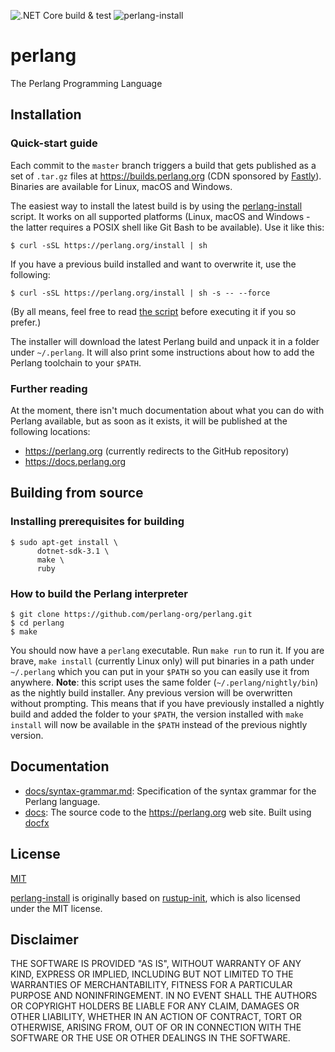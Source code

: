![.NET Core build & test](https://github.com/perlang-org/perlang/workflows/.NET%20Core%20build%20&%20test/badge.svg)
![perlang-install](https://github.com/perlang-org/perlang/workflows/perlang-install/badge.svg)

# perlang

The Perlang Programming Language

## Installation

### Quick-start guide

Each commit to the `master` branch triggers a build that gets published as a set of `.tar.gz` files at https://builds.perlang.org (CDN sponsored by [Fastly](https://www.fastly.com/)). Binaries are available for Linux, macOS and Windows.

The easiest way to install the latest build is by using the [perlang-install](scripts/perlang-install) script. It works on all supported platforms (Linux, macOS and Windows - the latter requires a POSIX shell like Git Bash to be available). Use it like this:

```shell
$ curl -sSL https://perlang.org/install | sh
```

If you have a previous build installed and want to overwrite it, use the following:

```shell
$ curl -sSL https://perlang.org/install | sh -s -- --force
```

(By all means, feel free to read [the script](scripts/perlang-install) before executing it if you so prefer.)

The installer will download the latest Perlang build and unpack it in a folder under `~/.perlang`. It will also print some instructions about how to add the Perlang toolchain to your `$PATH`.

### Further reading

At the moment, there isn't much documentation about what you can do with Perlang available, but as soon as it exists, it will be published at the following locations:

* https://perlang.org (currently redirects to the GitHub repository)
* https://docs.perlang.org

## Building from source

### Installing prerequisites for building

```shell
$ sudo apt-get install \
      dotnet-sdk-3.1 \
      make \
      ruby
```

### How to build the Perlang interpreter

```shell
$ git clone https://github.com/perlang-org/perlang.git
$ cd perlang
$ make
```

You should now have a `perlang` executable. Run `make run` to run it. If you are brave, `make install` (currently Linux only) will put binaries in a path under `~/.perlang` which you can put in your `$PATH` so you can easily use it from anywhere. **Note**: this script uses the same folder (`~/.perlang/nightly/bin`) as the nightly build installer. Any previous version will be overwritten without prompting. This means that if you have previously installed a nightly build and added the folder to your `$PATH`, the version installed with `make install` will now be available in the `$PATH` instead of the previous nightly version.

## Documentation

- [docs/syntax-grammar.md](docs/syntax-grammar.md): Specification of the syntax grammar for the Perlang language.
- [docs](docs): The source code to the https://perlang.org web site. Built using [docfx](https://dotnet.github.io/docfx)

## License

[MIT](LICENSE)

[perlang-install](scripts/perlang-install) is originally based on [rustup-init](https://github.com/rust-lang/rustup/blob/master/rustup-init.sh), which is also licensed under the MIT license.

## Disclaimer

THE SOFTWARE IS PROVIDED "AS IS", WITHOUT WARRANTY OF ANY KIND, EXPRESS OR
IMPLIED, INCLUDING BUT NOT LIMITED TO THE WARRANTIES OF MERCHANTABILITY,
FITNESS FOR A PARTICULAR PURPOSE AND NONINFRINGEMENT. IN NO EVENT SHALL THE
AUTHORS OR COPYRIGHT HOLDERS BE LIABLE FOR ANY CLAIM, DAMAGES OR OTHER
LIABILITY, WHETHER IN AN ACTION OF CONTRACT, TORT OR OTHERWISE, ARISING FROM,
OUT OF OR IN CONNECTION WITH THE SOFTWARE OR THE USE OR OTHER DEALINGS IN THE
SOFTWARE.
